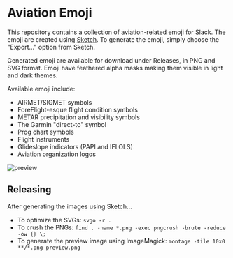 # Aviation Emoji

This repository contains a collection of aviation-related emoji for Slack. The emoji are created using [Sketch](https://www.sketch.com). To generate the emoji, simply choose the "Export…" option from Sketch.

Generated emoji are available for download under Releases, in PNG and SVG format. Emoji have feathered alpha masks making them visible in light and dark themes.

Available emoji include:

* AIRMET/SIGMET symbols
* ForeFlight-esque flight condition symbols
* METAR precipitation and visibility symbols
* The Garmin "direct-to" symbol
* Prog chart symbols
* Flight instruments
* Glideslope indicators (PAPI and IFLOLS)
* Aviation organization logos

![preview](https://user-images.githubusercontent.com/15338/147522057-a090d7e9-8a04-4358-a109-8e9e6c178a12.png)

## Releasing

After generating the images using Sketch…

* To optimize the SVGs: `svgo -r .`
* To crush the PNGs: `find . -name *.png -exec pngcrush -brute -reduce -ow {} \;`
* To generate the preview image using ImageMagick: `montage -tile 10x0 **/*.png preview.png`
